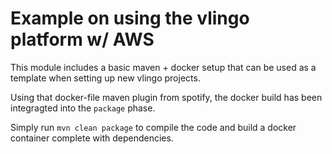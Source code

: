 # Example on using the vlingo platform w/ AWS
This module includes a basic maven + docker setup that can be used as a template when setting up new vlingo projects.

Using that docker-file maven plugin from spotify, the docker build has been integragted into the `package` phase.

Simply run `mvn clean package` to compile the code and build a docker container complete with dependencies.